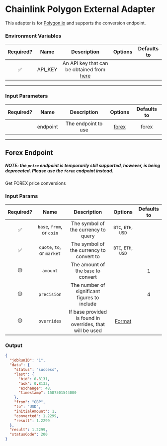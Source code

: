 # Chainlink Polygon External Adapter

This adapter is for [Polygon.io](https://polygon.io/) and supports the conversion endpoint.

### Environment Variables

| Required? |  Name   |                                   Description                                    | Options | Defaults to |
| :-------: | :-----: | :------------------------------------------------------------------------------: | :-----: | :---------: |
|    ✅     | API_KEY | An API key that can be obtained from [here](https://polygon.io/dashboard/signup) |         |             |

---

### Input Parameters

| Required? |   Name   |     Description     |         Options          | Defaults to |
| :-------: | :------: | :-----------------: | :----------------------: | :---------: |
|           | endpoint | The endpoint to use | [forex](#Forex-Endpoint) |    forex    |

---

## Forex Endpoint
##### NOTE: the `price` endpoint is temporarily still supported, however, is being deprecated. Please use the `forex` endpoint instead.
Get FOREX price conversions

### Input Params

| Required? |            Name            |                        Description                        |                                       Options                                        | Defaults to |
| :-------: | :------------------------: | :-------------------------------------------------------: | :----------------------------------------------------------------------------------: | :---------: |
|    ✅     | `base`, `from`, or `coin`  |            The symbol of the currency to query            |                                 `BTC`, `ETH`, `USD`                                  |             |
|    ✅     | `quote`, `to`, or `market` |         The symbol of the currency to convert to          |                                 `BTC`, `ETH`, `USD`                                  |             |
|    🟡     |          `amount`          |            The amount of the `base` to convert            |                                                                                      |      1      |
|    🟡     |        `precision`         |       The number of significant figures to include        |                                                                                      |      4      |
|    🟡     |        `overrides`         | If base provided is found in overrides, that will be used | [Format](../../core/bootstrap/src/lib/external-adapter/overrides/presetSymbols.json) |             |

### Output

```json
{
  "jobRunID": "1",
  "data": {
    "status": "success",
    "last": {
      "bid": 0.8131,
      "ask": 0.8133,
      "exchange": 48,
      "timestamp": 1587501544000
    },
    "from": "GBP",
    "to": "USD",
    "initialAmount": 1,
    "converted": 1.2299,
    "result": 1.2299
  },
  "result": 1.2299,
  "statusCode": 200
}
```
